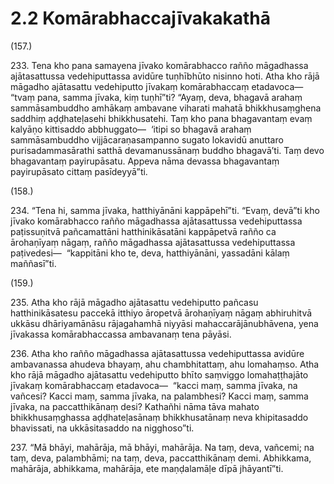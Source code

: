 

# 2.2 Komārabhaccajīvakakathā



(157.)

233\. Tena kho pana samayena jīvako komārabhacco rañño māgadhassa ajātasattussa vedehiputtassa avidūre tuṇhībhūto nisinno hoti. Atha kho rājā māgadho ajātasattu vedehiputto jīvakaṃ komārabhaccaṃ etadavoca—  “tvaṃ pana, samma jīvaka, kiṃ tuṇhī”ti? “Ayaṃ, deva, bhagavā arahaṃ sammāsambuddho amhākaṃ ambavane viharati mahatā bhikkhusaṃghena saddhiṃ aḍḍhateḷasehi bhikkhusatehi. Taṃ kho pana bhagavantaṃ evaṃ kalyāṇo kittisaddo abbhuggato—  ‘itipi so bhagavā arahaṃ sammāsambuddho vijjācaraṇasampanno sugato lokavidū anuttaro purisadammasārathi satthā devamanussānaṃ buddho bhagavā’ti. Taṃ devo bhagavantaṃ payirupāsatu. Appeva nāma devassa bhagavantaṃ payirupāsato cittaṃ pasīdeyyā”ti.

(158.)

234\. “Tena hi, samma jīvaka, hatthiyānāni kappāpehī”ti. “Evaṃ, devā”ti kho jīvako komārabhacco rañño māgadhassa ajātasattussa vedehiputtassa paṭissuṇitvā pañcamattāni hatthinikāsatāni kappāpetvā rañño ca ārohaṇīyaṃ nāgaṃ, rañño māgadhassa ajātasattussa vedehiputtassa paṭivedesi—  “kappitāni kho te, deva, hatthiyānāni, yassadāni kālaṃ maññasī”ti.

(159.)

235\. Atha kho rājā māgadho ajātasattu vedehiputto pañcasu hatthinikāsatesu paccekā itthiyo āropetvā ārohaṇīyaṃ nāgaṃ abhiruhitvā ukkāsu dhāriyamānāsu rājagahamhā niyyāsi mahaccarājānubhāvena, yena jīvakassa komārabhaccassa ambavanaṃ tena pāyāsi.

236\. Atha kho rañño māgadhassa ajātasattussa vedehiputtassa avidūre ambavanassa ahudeva bhayaṃ, ahu chambhitattaṃ, ahu lomahaṃso. Atha kho rājā māgadho ajātasattu vedehiputto bhīto saṃviggo lomahaṭṭhajāto jīvakaṃ komārabhaccaṃ etadavoca—  “kacci maṃ, samma jīvaka, na vañcesi? Kacci maṃ, samma jīvaka, na palambhesi? Kacci maṃ, samma jīvaka, na paccatthikānaṃ desi? Kathañhi nāma tāva mahato bhikkhusaṃghassa aḍḍhateḷasānaṃ bhikkhusatānaṃ neva khipitasaddo bhavissati, na ukkāsitasaddo na nigghoso”ti.

237\. “Mā bhāyi, mahārāja, mā bhāyi, mahārāja. Na taṃ, deva, vañcemi; na taṃ, deva, palambhāmi; na taṃ, deva, paccatthikānaṃ demi. Abhikkama, mahārāja, abhikkama, mahārāja, ete maṇḍalamāḷe dīpā jhāyantī”ti.



